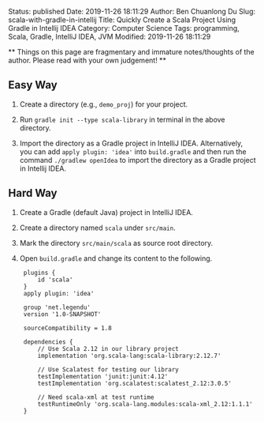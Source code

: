 Status: published
Date: 2019-11-26 18:11:29
Author: Ben Chuanlong Du
Slug: scala-with-gradle-in-intellij
Title: Quickly Create a Scala Project Using Gradle in Intellij IDEA
Category: Computer Science
Tags: programming, Scala, Gradle, IntelliJ IDEA, JVM
Modified: 2019-11-26 18:11:29

**
Things on this page are
fragmentary and immature notes/thoughts of the author.
Please read with your own judgement!
**

## Easy Way

1. Create a directory (e.g., `demo_proj`) for your project.

2. Run `gradle init --type scala-library` in terminal in the above directory.

3. Import the directory as a Gradle project in IntelliJ IDEA.
    Alternatively,
    you can add `apply plugin: 'idea'` into `build.gradle`
    and then run the command `./gradlew openIdea` to import the directory as a Gradle project in Intellij IDEA.

## Hard Way

1. Create a Gradle (default Java) project in IntelliJ IDEA. 

2. Create a directory named `scala` under `src/main`.

3. Mark the directory `src/main/scala` as source root directory.

4. Open `build.gradle` and change its content to the following.

        plugins {
            id 'scala'
        }
        apply plugin: 'idea'

        group 'net.legendu'
        version '1.0-SNAPSHOT'

        sourceCompatibility = 1.8

        dependencies {
            // Use Scala 2.12 in our library project
            implementation 'org.scala-lang:scala-library:2.12.7'

            // Use Scalatest for testing our library
            testImplementation 'junit:junit:4.12'
            testImplementation 'org.scalatest:scalatest_2.12:3.0.5'

            // Need scala-xml at test runtime
            testRuntimeOnly 'org.scala-lang.modules:scala-xml_2.12:1.1.1'
        }
